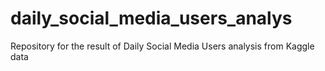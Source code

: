 # daily_social_media_users_analys
Repository for the result of Daily Social Media Users analysis from Kaggle data
